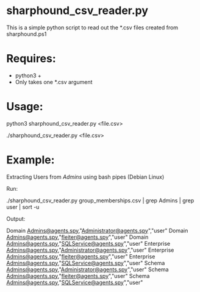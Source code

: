 # sharphound_csv_reader.py
This is a simple python script to read out the *.csv files created from sharphound.ps1

# Requires:
- python3 +
- Only takes one *.csv argument

# Usage:

 python3 sharphound_csv_reader.py <file.csv>

 ./sharphound_csv_reader.py <file.csv>
 
# Example:
Extracting Users from *Admins* using bash pipes (Debian Linux)

Run:

./sharphound_csv_reader.py group_memberships.csv | grep Admins | grep user | sort -u

Output:

Domain Admins@agents.spy,"Administrator@agents.spy","user"
Domain Admins@agents.spy,"fleiter@agents.spy","user"
Domain Admins@agents.spy,"SQLService@agents.spy","user"
Enterprise Admins@agents.spy,"Administrator@agents.spy","user"
Enterprise Admins@agents.spy,"fleiter@agents.spy","user"
Enterprise Admins@agents.spy,"SQLService@agents.spy","user"
Schema Admins@agents.spy,"Administrator@agents.spy","user"
Schema Admins@agents.spy,"fleiter@agents.spy","user"
Schema Admins@agents.spy,"SQLService@agents.spy","user"
